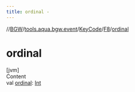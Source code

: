 ```yaml
---
title: ordinal -
---
```

//[BGW](../../../../index.md)/[tools.aqua.bgw.event](../../index.md)/[KeyCode](../index.md)/[F8](index.md)/[ordinal](ordinal.md)



# ordinal  
[jvm]  
Content  
val [ordinal](ordinal.md): [Int](https://kotlinlang.org/api/latest/jvm/stdlib/kotlin/-int/index.html)  




